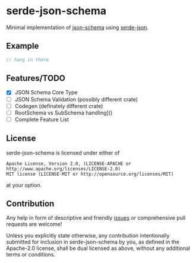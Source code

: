 # serde-json-schema

Minimal implementation of [json-schema](https://json-schema.org/specification.html) using [serde-json](https://github.com/serde-rs/json).

## Example

```rust
// hang in there
```

## Features/TODO

* [x] JSON Schema Core Type
* [ ] JSON Schema Validation (possibly different crate)
* [ ] Codegen (definately different crate)
* [ ] RootSchema vs SubSchema handling]()
* [ ] Complete Feature List

## License

serde-json-schema is licensed under either of

    Apache License, Version 2.0, (LICENSE-APACHE or http://www.apache.org/licenses/LICENSE-2.0)
    MIT license (LICENSE-MIT or http://opensource.org/licenses/MIT)

at your option.

## Contribution

Any help in form of descriptive and friendly [issues](https://github.com/hoodie/serde-json-schema/issues) or comprehensive pull requests are welcome! 


Unless you explicitly state otherwise, any contribution intentionally submitted for inclusion in serde-json-schema by you, as defined in the Apache-2.0 license, shall be dual licensed as above, without any additional terms or conditions.
